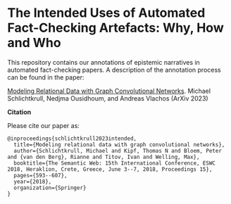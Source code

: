 # The Intended Uses of Automated Fact-Checking Artefacts: Why, How and Who

This repository contains our annotations of epistemic narratives in automated fact-checking papers. A description of the annotation process can be found in the paper:

[Modeling Relational Data with Graph Convolutional Networks](https://arxiv.org/abs/1703.06103). Michael Schlichtkrull, Nedjma Ousidhoum, and Andreas Vlachos (ArXiv 2023)

**Citation**

Please cite our paper as:

```
@inproceedings{schlichtkrull2023intended,
  title={Modeling relational data with graph convolutional networks},
  author={Schlichtkrull, Michael and Kipf, Thomas N and Bloem, Peter and {van den Berg}, Rianne and Titov, Ivan and Welling, Max},
  booktitle={The Semantic Web: 15th International Conference, ESWC 2018, Heraklion, Crete, Greece, June 3--7, 2018, Proceedings 15},
  pages={593--607},
  year={2018},
  organization={Springer}
}
```
